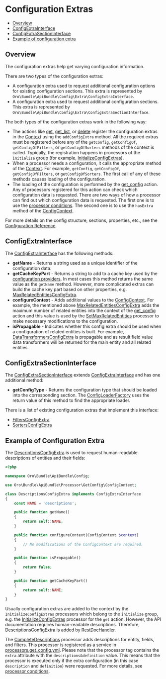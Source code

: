 # Configuration Extras

 - [Overview](#overview)
 - [ConfigExtraInterface](#configextrainterface)
 - [ConfigExtraSectionInterface](#configextrasectioninterface)
 - [Example of configuration extra](#example-of-configuration-extra)

## Overview

The configuration extras help get varying configuration information.

There are two types of the configuration extras:

- A configuration extra used to request additional configuration options for existing configuration sections. This extra is represented by `Oro\Bundle\ApiBundle\Config\Extra\ConfigExtraInterface`.
- A configuration extra used to request additional configuration sections. This extra is represented by `Oro\Bundle\ApiBundle\Config\Extra\ConfigExtraSectionInterface`.

The both types of the configuration extras work in the following way:

- The actions like [get](./actions.md#get-action), [get_list](./actions.md#get_list-action), or [delete](./actions.md#delete-action) register the configuration extras in the [Context](./actions.md#context-class) using the `addConfigExtra` method. All the required extras must be registered before any of the `getConfig`, `getConfigOf`, `getConfigOfFilters`, or `getConfigOfSorters` methods of the context is called. Typically, the registration happens in processors of the `initialize` group (for example, [InitializeConfigExtras](../../Processor/Get/InitializeConfigExtras.php)).
- When a processor needs a configuration, it calls the appropriate method of the [Context](./actions.md#context-class). For example, `getConfig`, `getConfigOf`, `getConfigOfFilters`, or `getConfigOfSorters`. The first call of any of these methods causes loading of the configuration.
- The loading of the configuration is performed by the [get_config](./actions.md#get_config-action) action. Any of processors registered for this action can check which configuration data is requested. There are two ways of how a processor can find out which configuration data is requested. The first one is to use the [processor conditions](./processors.md#processor-conditions). The second one is to use the `hasExtra` method of the [ConfigContext](../../Processor/GetConfig/ConfigContext.php).

For more details on the config structure, sections, properties, etc., see the [Configuration Reference](./configuration.md). 

## ConfigExtraInterface

The [ConfigExtraInterface](../../Config/Extra/ConfigExtraInterface.php) has the following methods:

 * **getName** - Returns a string used as a unique identifier of the configuration data.
 * **getCacheKeyPart** - Returns a string to add to a cache key used by the [configuration providers](../../Provider/AbstractConfigProvider.php). In most cases this method returns the same value as the `getName` method. However, more complicated extras can build the cache key part based on other properties, e.g. [MaxRelatedEntitiesConfigExtra](../../Config/Extra/MaxRelatedEntitiesConfigExtra.php).
 * **configureContext** - Adds additional values to the [ConfigContext](../../Processor/GetConfig/ConfigContext.php). For example, the mentioned above [MaxRelatedEntitiesConfigExtra](../../Config/Extra/MaxRelatedEntitiesConfigExtra.php) adds the maximum number of related entities into the context of the [get_config](./actions.md#get_config-action) action and this value is used by the [SetMaxRelatedEntities](../../Processor/GetConfig/SetMaxRelatedEntities.php) processor to make necessary modifications to the configuration.
 * **isPropagable** - Indicates whether this config extra should be used when a configuration of related entities is built. For example, [DataTransformersConfigExtra](../../Config/Extra/DataTransformersConfigExtra.php) is propagable and as result field value data transformers will be returned for the main entity and all related entities.


## ConfigExtraSectionInterface

The [ConfigExtraSectionInterface](../../Config/Extra/ConfigExtraSectionInterface.php) extends [ConfigExtraInterface](../../Config/Extra/ConfigExtraInterface.php) and has one additional method:

 * **getConfigType** - Returns the configuration type that should be loaded into the corresponding section. The [ConfigLoaderFactory](../../Config/Loader/ConfigLoaderFactory.php) uses the return value of this method to find the appropriate loader.

There is a list of existing configuration extras that implement this interface:

- [FiltersConfigExtra](../../Config/Extra/FiltersConfigExtra.php)
- [SortersConfigExtra](../../Config/Extra/SortersConfigExtra.php)

## Example of Configuration Extra

The [DescriptionsConfigExtra](../../Config/Extra/DescriptionsConfigExtra.php) is used to request human-readable descriptions of entities and their fields:

```php
<?php

namespace Oro\Bundle\ApiBundle\Config;

use Oro\Bundle\ApiBundle\Processor\GetConfig\ConfigContext;

class DescriptionsConfigExtra implements ConfigExtraInterface
{
    const NAME = 'descriptions';

    public function getName()
    {
        return self::NAME;
    }

    public function configureContext(ConfigContext $context)
    {
        // No modifications of the ConfigContext are required.
    }

    public function isPropagable()
    {
        return false;
    }

    public function getCacheKeyPart()
    {
        return self::NAME;
    }
}
```

Usually configuration extras are added to the context by the `InitializeConfigExtras` processors which belong to the `initialize` group, e.g. the [InitializeConfigExtras](../../Processor/Get/InitializeConfigExtras.php) processor for the `get` action. However, the API documentation requires human-readable descriptions. Therefore, [DescriptionsConfigExtra](../../Config/Extra/DescriptionsConfigExtra.php) is added by [RestDocHandler](../../ApiDoc/RestDocHandler.php).

The [CompleteDescriptions](../../Processor/GetConfig/CompleteDescriptions.php) processor adds descriptions for entity, fields, and filters. This processor is registered as a service in [processors.get_config.yml](../config/processors.get_config.yml). Please note that the processor tag contains the `extra` attribute with the `descriptions&definition` value. This means that the processor is executed only if the extra configuration (in this case `description` and `definition`) were requested. For more details, see [processor conditions](./processors.md#processor-conditions).
